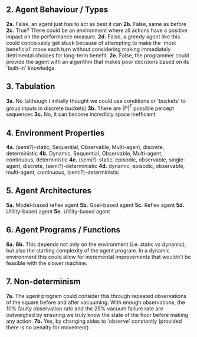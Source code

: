 
## 2.  Agent Behaviour / Types
**2a.** False, an agent just has to act as best it can
**2b.** False, same as before
**2c.** True? There could be an environment where all actions have a positive impact on the performance measure.
**2d.** False, a greedy agent like this could conceivably get stuck because of attempting to make the 'most beneficial' move each turn without considering making immediately detrimental choices for long-term benefit.
**2e.** False, the programmer could provide the agent with an algorithm that makes poor decisions based on its 'built-in' knowledge. 

## 3. Tabulation
**3a.** No (although I initially thought we could use conditions or 'buckets' to group inputs in discrete buckets)
**3b.** There are $|P|^T$ possible percept sequences
**3c.** No, it can become incredibly space inefficient


## 4. Environment Properties
**4a.** (semi?)-static, Sequential, Observable, Multi-agent, discrete, deterministic
**4b.** Dynamic, Sequential, Observable, Multi-agent, continuous, deterministic
**4c.** (semi?)-static, episodic, observable, single-agent, discrete, (semi?)-deterministic
**4d.** dynamic, episodic, observable, multi-agent, continuous, (semi?)-deterministic

## 5. Agent Architectures
**5a.** Model-based reflex agent
**5b.** Goal-based agent
**5c.** Reflex agent
**5d.** Utility-based agent
**5e.** Utility-based agent


## 6. Agent Programs / Functions
**6a.** 
**6b.** This depends not only on the environment (i.e. static vs dynamic), but also the starting complexity of the agent program. In a dynamic environment this could allow for incremental improvements that wouldn't be feasible with the slower machine. 

## 7.  Non-determinism
**7a.** The agent program could consider this through repeated observations of the square before and after vacuuming. With enough observations, the 10% faulty observation rate and the 25% vacuum failure rate are outweighed by ensuring we truly know the state of the floor before making any action.
**7b.** Yes, by changing sides to 'observe' constantly (provided there is no penalty for movement).


